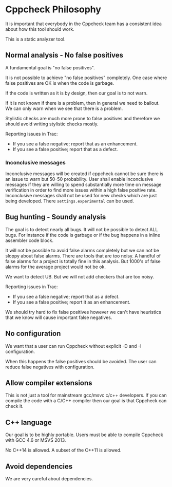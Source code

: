 
# Cppcheck Philosophy

It is important that everybody in the Cppcheck team has a consistent idea about how this tool should work.

This is a static analyzer tool.


## Normal analysis - No false positives

A fundamental goal is "no false positives".

It is not possible to achieve "no false positives" completely. One case where false positives are OK is when the code is garbage.

If the code is written as it is by design, then our goal is to not warn.

If it is not known if there is a problem, then in general we need to bailout. We can only warn when we see that there is a problem.

Stylistic checks are much more prone to false positives and therefore we should avoid writing stylistic checks mostly.

Reporting issues in Trac:
 - If you see a false negative; report that as an enhancement.
 - If you see a false positive; report that as a defect.

### Inconclusive messages

Inconclusive messages will be created if cppcheck cannot be sure there is an issue to warn but 50-50 probability. User shall enable inconclusive messages if they are willing to spend substantially more time on message verification in order to find more issues within a high false positive rate.
Inconclusive messages shall not be used for new checks which are just being developed. There `settings.experimental` can be used.

## Bug hunting - Soundy analysis

The goal is to detect nearly all bugs. It will not be possible to detect ALL bugs. For instance if the code is garbage or if the bug happens in a inline assembler code block.

It will not be possible to avoid false alarms completely but we can not be sloppy about false alarms. There are tools that are too noisy. A handful of false alarms for a project is totally fine in this analysis. But 1000's of false alarms for the average project would not be ok.

We want to detect UB. But we will not add checkers that are too noisy.

Reporting issues in Trac:
 - If you see a false negative; report that as a defect.
 - If you see a false positive; report it as an enhancement.

We should try hard to fix false positives however we can't have heuristics that we know will cause important false negatives.


## No configuration

We want that a user can run Cppcheck without explicit -D and -I configuration.

When this happens the false positives should be avoided. The user can reduce false negatives with configuration.


## Allow compiler extensions

This is not just a tool for mainstream gcc/msvc c/c++ developers. If you can compile the code with a C/C++ compiler then our goal is that Cppcheck can check it.


## C++ language

Our goal is to be highly portable. Users must be able to compile Cppcheck with GCC 4.6 or MSVS 2013.

No C++14 is allowed. A subset of the C++11 is allowed.


## Avoid dependencies

We are very careful about dependencies.



